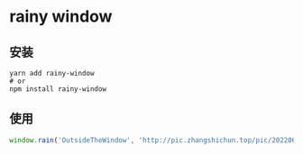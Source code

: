 # rainy window

## 安装

```shell
yarn add rainy-window
# or
npm install rainy-window
```

## 使用

```javascript
window.rain('OutsideTheWindow', 'http://pic.zhangshichun.top/pic/20220606-02.jpg')
```
